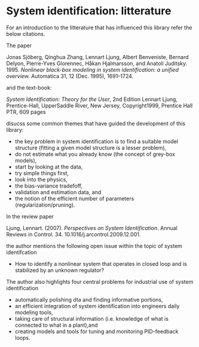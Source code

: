 # System identification: litterature

For an introduction to the litterature that has influenced this library refer the below citations.

The paper

Jonas Sjöberg, Qinghua Zhang, Lennart Ljung, Albert Benveniste, Bernard Delyon, Pierre-Yves Glorennec, Håkan Hjalmarsson, and Anatoli Juditsky. 1995. *Nonlinear black-box modeling in system identification: a unified overview.* Automatica 31, 12 (Dec. 1995), 1691–1724. 

and the text-book:

*System Identification: Theory for the User*, 2nd Edition Lennart Ljung, Prentice-Hall, UpperSaddle River, New Jersey, Copyright1999, Prentice Hall PTR, 609 pages

disucss some common themes that have guided the development of this library: 

- the key problem in system identification is to find a suitable model structure (fitting a given model structure is a lesser problem),
- do not estimate what you already know (the concept of grey-box models),
- start by looking at the data,
- try simple things first,
- look into the physics,
- the bias-variance tradefoff,
- validation and estimation data, and
- the notion of the efficient number of parameters (regularization/pruning).

In the review paper

Ljung, Lennart. (2007). *Perspectives on System Identification*. Annual Reviews in Control. 34. 10.1016/j.arcontrol.2009.12.001. 

the author mentions the following open issue within the topic of system identifcation
- How to identify a nonlinear system that operates in closed loop and is stabilized by an unknown regulator?

The author also highlights four central problems for industrial use of system identification

- automatically polishing dta and finding informative portions,
- an efficient integration of system identification into engineers daily modeling tools,
- taking care of structural information (i.e. knowledge of what is connected to what in a plant),and
- creating models and tools for tuning and monitoring PID-feedback loops.
